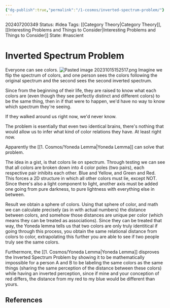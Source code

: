 ```yaml
---
{"dg-publish":true,"permalink":"/1-cosmos/inverted-spectrum-problem/"}
---
```


202407200349
Status: #idea
Tags: [[Category Theory\|Category Theory]], [[Interesting Problems and Things to Consider\|Interesting Problems and Things to Consider]]
State: #nascient
# Inverted Spectrum Problem

Everyone can see colors.
![Pasted image 20231015152517.png](/img/user/The%20Vault/Pasted%20image%2020231015152517.png)
Imagine we flip the spectrum of colors, and one person sees the colors following the original spectrum and the second sees the second inverted spectrum.

Since from the beginning of their life, they are raised to know what each colors are (even though they see perfectly distinct and different colors) to be the same thing, then in if that were to happen, we'd have no way to know which spectrum they're seeing.

If they walked around us right now, we'd never know.

The problem is esentially that even two identical brains, there's nothing that would allow us to infer what kind of color relations they have. At least right now.

Apparently the [[1. Cosmos/Yoneda Lemma\|Yoneda Lemma]] can solve that problem.

The idea in a gist, is that colors lie on spectrum. Through testing we can see that all colors are broken down into 4 color poles (two pairs), each respective pair inhibits each other. Blue and Yellow, and Green and Red. This forces a 2D structure in which all other colors must lie, except NOT. Since there's also a light component to light, another axis must be added one going from pure darkness, to pure lightness with everything else in between.

Result we obtain a sphere of colors. Using that sphere of color, and math we can calculate precisely (as in with actual numbers) the distance between colors, and somehow those distances are unique per color (which means they can be treated as associations). Since they can be treated that way, the Yoneda lemma tells us that two colors are only truly identitical if going through this process, you obtain the same relational distance from colors to color, extrapolating this further you are able to see if two people truly see the same colors.

Furthermore, the [[1. Cosmos/Yoneda Lemma\|Yoneda Lemma]] disproves the Inverted Spectrum Problem by showing it to be mathematically impossible for a person A and B to be labeling the same colors as the same things (sharing the same perception of the distance between these colors) while having an inverted perception, since if mine and your conception of red differs, the distance from my red to my blue would be different than yours.

## References
